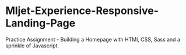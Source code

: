 # Mljet-Experience-Responsive-Landing-Page

Practice Assignment - Building a Homepage with HTMl, CSS, Sass and a sprinkle of Javascript.


